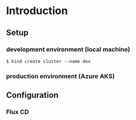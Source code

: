 # Introduction

## Setup

### development environment (local machine)

```
$ kind create cluster --name dev
```

### production environment (Azure AKS)

## Configuration

### Flux CD